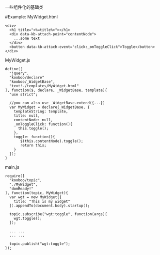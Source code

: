 一些组件化的基础类

#Example:
  MyWidget.html
  
    <div>
      <h1 title="<%=title%>"></h1>
      <div data-kb-attach-point="contentNode">
        ...some text
      </div>
      <button data-kb-attach-event="click:_onToggleClick">Toggle</button>
    </div>

  MyWidget.js
  
    define([
      "jquery",
      "kooboo/declare"
      "kooboo/_WidgetBase",
      "text!./templates/MyWidget.html"
    ], function($, declare, _WidgetBase, template){
      "use strict";
    
      //you can also use _WidgetBase.extend({...})
      var MyWidget = declare(_WidgetBase, {
        templateString: template,
        title: null,
        contentNode: null,
        _onToggleClick: function(){
          this.toggle();
        },
        toggle: function(){
           $(this.contentNode).toggle();
           return this;
        }
      });
    }
    
  main.js
  
    require([
      "kooboo/topic",
      "./MyWidget",
      "domReady!"
    ], function(topic, MyWidget){
      var wgt = new MyWidget({
        title: "This is my widget"
      }).appendTo(document.body).startup();
      
      topic.subscribe("wgt:toggle", function(args){
        wgt.toggle();
      });
      
      ... ...
      ... ...
      
      topic.publish("wgt:toggle");
    });
